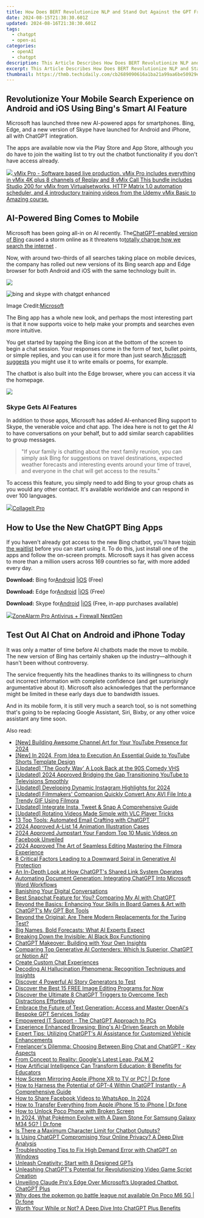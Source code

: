 ```yaml
---
title: How Does BERT Revolutionize NLP and Stand Out Against the GPT Framework?
date: 2024-08-15T21:38:30.601Z
updated: 2024-08-16T21:38:30.601Z
tags:
  - chatgpt
  - open-ai
categories:
  - openAI
  - chatgpt
description: This Article Describes How Does BERT Revolutionize NLP and Stand Out Against the GPT Framework?
excerpt: This Article Describes How Does BERT Revolutionize NLP and Stand Out Against the GPT Framework?
thumbnail: https://thmb.techidaily.com/cb2689090616a1ba21a99aa6be50929e603a0dc8061abd47262715b07e4d29cd.jpg
---
```


## Revolutionize Your Mobile Search Experience on Android and iOS Using Bing's Smart AI Feature

 Microsoft has launched three new AI-powered apps for smartphones. Bing, Edge, and a new version of Skype have launched for Android and iPhone, all with ChatGPT integration.

 The apps are available now via the Play Store and App Store, although you do have to join the waiting list to try out the chatbot functionality if you don't have access already.

<!-- affiliate ads begin -->
<a href="https://secure.2checkout.com/order/checkout.php?PRODS=30901410&QTY=1&AFFILIATE=108875&CART=1"> <img src="https://secure.avangate.com/images/merchant/ce9a6fb2becc2d235e62b125e9260102/products/copy_1_copy_vMixCallScreenshot1-large.jpg" border="0"> vMix Pro - Software based live production. vMix Pro includes everything in vMix 4K plus 8 channels of Replay and 8 vMix Call 
This bundle includes Studio 200 for vMix from Virtualsetworks, HTTP Matrix 1.0 automation scheduler, and 4 introductory training videos from the Udemy vMix Basic to Amazing course. </a>
<!-- affiliate ads end -->
## AI-Powered Bing Comes to Mobile

 Microsoft has been going all-in on AI recently. The[ChatGPT-enabled version of Bing](https://www.makeuseof.com/microsoft-bing-gets-chatgpt-ai/) caused a storm online as it threatens to[totally change how we search the internet](https://www.makeuseof.com/is-chatgpt-search-engine-threat/) .

 Now, with around two-thirds of all searches taking place on mobile devices, the company has rolled out new versions of its Bing search app and Edge browser for both Android and iOS with the same technology built in.

<!-- affiliate ads begin -->
<a href="https://estore.winxdvd.com/order/checkout.php?PRODS=12653853&QTY=1&AFFILIATE=108875&CART=1"><img src="https://secure.avangate.com/images/merchant/bcb41ccdc4363c6848a1d760f26c28a0/products/14_videoproc-converter-ai-box.png" border="0"></a>
<!-- affiliate ads end -->
![bing and skype with chatgpt enhanced](https://static1.makeuseofimages.com/wordpress/wp-content/uploads/2023/02/bing-and-skype-with-chatgpt-enhanced.jpg)

 Image Credit:[Microsoft](https://blogs.microsoft.com/blog/2023/02/22/the-new-bing-preview-experience-arrives-on-bing-and-edge-mobile-apps-introducing-bing-now-in-skype/)

 The Bing app has a whole new look, and perhaps the most interesting part is that it now supports voice to help make your prompts and searches even more intuitive.

 You get started by tapping the Bing icon at the bottom of the screen to begin a chat session. Your responses come in the form of text, bullet points, or simple replies, and you can use it for more than just search.[Microsoft suggests](https://blogs.microsoft.com/blog/2023/02/22/the-new-bing-preview-experience-arrives-on-bing-and-edge-mobile-apps-introducing-bing-now-in-skype/) you might use it to write emails or poems, for example.

 The chatbot is also built into the Edge browser, where you can access it via the homepage.

<!-- affiliate ads begin -->
<a href="https://shop.mondly.com/affiliate.php?ACCOUNT=ATISTUDI&AFFILIATE=108875&PATH=https%3A%2F%2Fwww.mondly.com%3FAFFILIATE%3D108875%26RESOURCE%3D%2BEducational%2B970x90%2B"><img src="https://secure.avangate.com/images/merchant/69c418c33ec2e1a4267fa9bb77fa1428/educational-970x90.gif" border="0"></a>
<!-- affiliate ads end -->
### Skype Gets AI Features

 In addition to those apps, Microsoft has added AI-enhanced Bing support to Skype, the venerable voice and chat app. The idea here is not to get the AI to have conversations on your behalf, but to add similar search capabilities to group messages.

> "If your family is chatting about the next family reunion, you can simply ask Bing for suggestions on travel destinations, expected weather forecasts and interesting events around your time of travel, and everyone in the chat will get access to the results."

 To access this feature, you simply need to add Bing to your group chats as you would any other contact. It's available worldwide and can respond in over 100 languages.

<!-- affiliate ads begin -->
<a href="https://secure.2checkout.com/order/checkout.php?PRODS=4530091&QTY=1&AFFILIATE=108875&CART=1"><img src="https://www.pearlmountainsoft.com/n_img/product/cit_win/banScrn.jpg" border="0">CollageIt Pro</a>
<!-- affiliate ads end -->
## How to Use the New ChatGPT Bing Apps

 If you haven't already got access to the new Bing chatbot, you'll have to[join the waitlist](https://www.makeuseof.com/try-bing-ai-powered-search-engine/) before you can start using it. To do this, just install one of the apps and follow the on-screen prompts. Microsoft says it has given access to more than a million users across 169 countries so far, with more added every day.

**Download:** Bing for[Android](https://www.anrdoezrs.net/links/7251228/type/dlg/sid/UUmuoUeUpU2022079/https://play.google.com/store/apps/details?id=com.microsoft.bing) |[iOS](https://apps.apple.com/us/app/microsoft-bing-search/id345323231) (Free)

**Download:** Edge for[Android](https://www.anrdoezrs.net/links/7251228/type/dlg/sid/UUmuoUeUpU2022079/https://play.google.com/store/apps/details?id=com.microsoft.emmx) |[iOS](https://apps.apple.com/us/app/microsoft-edge-web-browser/id1288723196) (Free)

**Download:** Skype for[Android](https://www.anrdoezrs.net/links/7251228/type/dlg/sid/UUmuoUeUpU2022079/https://play.google.com/store/apps/details?id=com.skype.raider) |[iOS](https://apps.apple.com/us/app/skype/id304878510) (Free, in-app purchases available)

<!-- affiliate ads begin -->
<a href="https://estore.zonealarm.com/order/checkout.php?PRODS=38658749&QTY=1&AFFILIATE=108875&CART=1"><img src="https://sc1.checkpoint.com/sc1/za/images/boxes/pa_500.png" border="0">ZoneAlarm Pro Antivirus + Firewall NextGen</a>
<!-- affiliate ads end -->
## Test Out AI Chat on Android and iPhone Today

 It was only a matter of time before AI chatbots made the move to mobile. The new version of Bing has certainly shaken up the industry—although it hasn't been without controversy.

 The service frequently hits the headlines thanks to its willingness to churn out incorrect information with complete confidence (and get surprisingly argumentative about it). Microsoft also acknowledges that the performance might be limited in these early days due to bandwidth issues.

 And in its mobile form, it is still very much a search tool, so is not something that's going to be replacing Google Assistant, Siri, Bixby, or any other voice assistant any time soon.


<ins class="adsbygoogle"
     style="display:block"
     data-ad-format="autorelaxed"
     data-ad-client="ca-pub-7571918770474297"
     data-ad-slot="1223367746"></ins>



<ins class="adsbygoogle"
     style="display:block"
     data-ad-client="ca-pub-7571918770474297"
     data-ad-slot="8358498916"
     data-ad-format="auto"
     data-full-width-responsive="true"></ins>

<span class="atpl-alsoreadstyle">Also read:</span>
<div><ul>
<li><a href="https://facebook-record-videos.techidaily.com/new-building-awesome-channel-art-for-your-youtube-presence-for-2024/"><u>[New] Building Awesome Channel Art for Your YouTube Presence for 2024</u></a></li>
<li><a href="https://eaxpv-info.techidaily.com/new-in-2024-from-idea-to-execution-an-essential-guide-to-youtube-shorts-template-design/"><u>[New] In 2024, From Idea to Execution  An Essential Guide to YouTube Shorts Template Design</u></a></li>
<li><a href="https://some-approaches.techidaily.com/updated-the-goofy-way-a-look-back-at-the-90s-comedy-vhs/"><u>[Updated] 'The Goofy Way'  A Look Back at the 90S Comedy VHS</u></a></li>
<li><a href="https://facebook-video-footage.techidaily.com/updated-2024-approved-bridging-the-gap-transitioning-youtube-to-televisions-smoothly/"><u>[Updated] 2024 Approved  Bridging the Gap  Transitioning YouTube to Televisions Smoothly</u></a></li>
<li><a href="https://instagram-video-files.techidaily.com/updated-developing-dynamic-instagram-highlights-for-2024/"><u>[Updated] Developing Dynamic Instagram Highlights for 2024</u></a></li>
<li><a href="https://some-knowledge.techidaily.com/updated-filmmakers-companion-quickly-convert-any-avi-file-into-a-trendy-gif-using-filmora/"><u>[Updated] Filmmakers' Companion  Quickly Convert Any AVI File Into a Trendy GIF Using Filmora</u></a></li>
<li><a href="https://twitter-videos.techidaily.com/updated-integrate-insta-tweet-and-snap-a-comprehensive-guide/"><u>[Updated] Integrate Insta, Tweet & Snap  A Comprehensive Guide</u></a></li>
<li><a href="https://on-screen-recording.techidaily.com/updated-rotating-videos-made-simple-with-vlc-player-tricks/"><u>[Updated] Rotating Videos Made Simple with VLC Player Tricks</u></a></li>
<li><a href="https://tech-hub.techidaily.com/13-top-tools-automated-email-crafting-with-chatgpt/"><u>13 Top Tools: Automated Email Crafting with ChatGPT</u></a></li>
<li><a href="https://extra-tips.techidaily.com/2024-approved-a-list-14-animation-illustration-cases/"><u>2024 Approved  A-List 14 Animation Illustration Cases</u></a></li>
<li><a href="https://facebook-video-content.techidaily.com/2024-approved-jumpstart-your-fandom-top-10-music-videos-on-facebook-unveiled/"><u>2024 Approved  Jumpstart Your Fandom  Top 10 Music Videos on Facebook Unveiled</u></a></li>
<li><a href="https://some-approaches.techidaily.com/2024-approved-the-art-of-seamless-editing-mastering-the-filmora-experience/"><u>2024 Approved  The Art of Seamless Editing  Mastering the Filmora Experience</u></a></li>
<li><a href="https://tech-hub.techidaily.com/8-critical-factors-leading-to-a-downward-spiral-in-generative-ai-protection/"><u>8 Critical Factors Leading to a Downward Spiral in Generative AI Protection</u></a></li>
<li><a href="https://tech-hub.techidaily.com/an-in-depth-look-at-how-chatgpts-shared-link-system-operates/"><u>An In-Depth Look at How ChatGPT's Shared Link System Operates</u></a></li>
<li><a href="https://tech-hub.techidaily.com/automating-document-generation-integrating-chatgpt-into-microsoft-word-workflows/"><u>Automating Document Generation: Integrating ChatGPT Into Microsoft Word Workflows</u></a></li>
<li><a href="https://tech-hub.techidaily.com/banishing-your-digital-conversations/"><u>Banishing Your Digital Conversations</u></a></li>
<li><a href="https://tech-hub.techidaily.com/best-snapchat-feature-for-you-comparing-my-ai-with-chatgpt/"><u>Best Snapchat Feature for You? Comparing My AI with ChatGPT</u></a></li>
<li><a href="https://tech-hub.techidaily.com/beyond-the-basics-enhancing-your-skills-in-board-games-and-art-with-chatgpts-my-gpt-bot-tools/"><u>Beyond the Basics: Enhancing Your Skills in Board Games & Art with ChatGPT's My GPT Bot Tools</u></a></li>
<li><a href="https://tech-hub.techidaily.com/beyond-the-original-are-there-modern-replacements-for-the-turing-test/"><u>Beyond the Original: Are There Modern Replacements for the Turing Test?</u></a></li>
<li><a href="https://tech-hub.techidaily.com/big-names-bold-forecasts-what-ai-experts-expect/"><u>Big Names, Bold Forecasts: What AI Experts Expect</u></a></li>
<li><a href="https://tech-hub.techidaily.com/breaking-down-the-invisible-ai-black-box-functioning/"><u>Breaking Down the Invisible: AI Black Box Functioning</u></a></li>
<li><a href="https://tech-hub.techidaily.com/chatgpt-makeover-building-with-your-own-insights/"><u>ChatGPT Makeover: Building with Your Own Insights</u></a></li>
<li><a href="https://tech-hub.techidaily.com/comparing-top-generative-ai-contenders-which-is-superior-chatgpt-or-notion-ai/"><u>Comparing Top Generative AI Contenders: Which Is Superior, ChatGPT or Notion AI?</u></a></li>
<li><a href="https://tech-hub.techidaily.com/create-custom-chat-experiences/"><u>Create Custom Chat Experiences</u></a></li>
<li><a href="https://tech-hub.techidaily.com/decoding-ai-hallucination-phenomena-recognition-techniques-and-insights/"><u>Decoding AI Hallucination Phenomena: Recognition Techniques and Insights</u></a></li>
<li><a href="https://tech-hub.techidaily.com/discover-4-powerful-ai-story-generators-to-test/"><u>Discover 4 Powerful AI Story Generators to Test</u></a></li>
<li><a href="https://extra-hints.techidaily.com/discover-the-best-15-free-image-editing-programs-for-now/"><u>Discover the Best 15 FREE Image Editing Programs for Now</u></a></li>
<li><a href="https://tech-hub.techidaily.com/discover-the-ultimate-8-chatgpt-triggers-to-overcome-tech-distractions-effortlessly/"><u>Discover the Ultimate 8 ChatGPT Triggers to Overcome Tech Distractions Effortlessly</u></a></li>
<li><a href="https://tech-hub.techidaily.com/1722148098381-embrace-the-future-of-text-generation-access-and-master-openais-bespoke-gpt-services-today/"><u>Embrace the Future of Text Generation: Access and Master OpenAI's Bespoke GPT Services Today</u></a></li>
<li><a href="https://tech-hub.techidaily.com/empowered-it-support-the-chatgpt-approach-to-pcs/"><u>Empowered IT Support - The ChatGPT Approach to PCs</u></a></li>
<li><a href="https://tech-hub.techidaily.com/experience-enhanced-browsing-bings-ai-driven-search-on-mobile/"><u>Experience Enhanced Browsing: Bing's AI-Driven Search on Mobile</u></a></li>
<li><a href="https://tech-hub.techidaily.com/expert-tips-utilizing-chatgpts-ai-assistance-for-customized-vehicle-enhancements/"><u>Expert Tips: Utilizing ChatGPT's AI Assistance for Customized Vehicle Enhancements</u></a></li>
<li><a href="https://tech-hub.techidaily.com/freelancers-dilemma-choosing-between-bing-chat-and-chatgpt-key-aspects/"><u>Freelancer's Dilemma: Choosing Between Bing Chat and ChatGPT - Key Aspects</u></a></li>
<li><a href="https://tech-hub.techidaily.com/from-concept-to-reality-googles-latest-leap-palm-2/"><u>From Concept to Reality: Google's Latest Leap, PaLM 2</u></a></li>
<li><a href="https://tech-hub.techidaily.com/how-artificial-intelligence-can-transform-education-8-benefits-for-educators/"><u>How Artificial Intelligence Can Transform Education: 8 Benefits for Educators</u></a></li>
<li><a href="https://screen-mirror.techidaily.com/how-screen-mirroring-apple-iphone-xr-to-tv-or-pc-drfone-by-drfone-ios/"><u>How Screen Mirroring Apple iPhone XR to TV or PC? | Dr.fone</u></a></li>
<li><a href="https://tech-hub.techidaily.com/how-to-harness-the-potential-of-gpt-4-within-chatgpt-instantly-a-comprehensive-guide/"><u>How to Harness the Potential of GPT-4 Within ChatGPT Instantly - A Comprehensive Guide</u></a></li>
<li><a href="https://facebook-clips.techidaily.com/how-to-share-facebook-videos-to-whatsapp-in-2024/"><u>How to Share Facebook Videos to WhatsApp, In 2024</u></a></li>
<li><a href="https://iphone-transfer.techidaily.com/how-to-transfer-everything-from-apple-iphone-15-to-iphone-drfone-by-drfone-transfer-from-ios/"><u>How to Transfer Everything from Apple iPhone 15 to iPhone | Dr.fone</u></a></li>
<li><a href="https://easy-unlock-android.techidaily.com/how-to-unlock-poco-phone-with-broken-screen-by-drfone-android/"><u>How to Unlock Poco Phone with Broken Screen</u></a></li>
<li><a href="https://change-location.techidaily.com/in-2024-what-pokemon-evolve-with-a-dawn-stone-for-samsung-galaxy-m34-5g-drfone-by-drfone-virtual-android/"><u>In 2024, What Pokémon Evolve with A Dawn Stone For Samsung Galaxy M34 5G? | Dr.fone</u></a></li>
<li><a href="https://tech-hub.techidaily.com/is-there-a-maximum-character-limit-for-chatbot-outputs/"><u>Is There a Maximum Character Limit for Chatbot Outputs?</u></a></li>
<li><a href="https://tech-hub.techidaily.com/is-using-chatgpt-compromising-your-online-privacy-a-deep-dive-analysis/"><u>Is Using ChatGPT Compromising Your Online Privacy? A Deep Dive Analysis</u></a></li>
<li><a href="https://tech-hub.techidaily.com/troubleshooting-tips-to-fix-high-demand-error-with-chatgpt-on-windows/"><u>Troubleshooting Tips to Fix High Demand Error with ChatGPT on Windows</u></a></li>
<li><a href="https://tech-hub.techidaily.com/unleash-creativity-start-with-8-designed-gpts/"><u>Unleash Creativity: Start with 8 Designed GPTs</u></a></li>
<li><a href="https://tech-hub.techidaily.com/unleashing-chatgpts-potential-for-revolutionizing-video-game-script-creation/"><u>Unleashing ChatGPT's Potential for Revolutionizing Video Game Script Creation</u></a></li>
<li><a href="https://tech-hub.techidaily.com/unveiling-claude-pros-edge-over-microsofts-upgraded-chatbot-chatgpt-plus/"><u>Unveiling Claude Pro's Edge Over Microsoft’s Upgraded Chatbot, ChatGPT Plus</u></a></li>
<li><a href="https://pokemon-go-android.techidaily.com/why-does-the-pokemon-go-battle-league-not-available-on-poco-m6-5g-drfone-by-drfone-virtual-android/"><u>Why does the pokemon go battle league not available On Poco M6 5G | Dr.fone</u></a></li>
<li><a href="https://tech-hub.techidaily.com/worth-your-while-or-not-a-deep-dive-into-chatgpt-plus-benefits/"><u>Worth Your While or Not? A Deep Dive Into ChatGPT Plus Benefits</u></a></li>
</ul></div>

